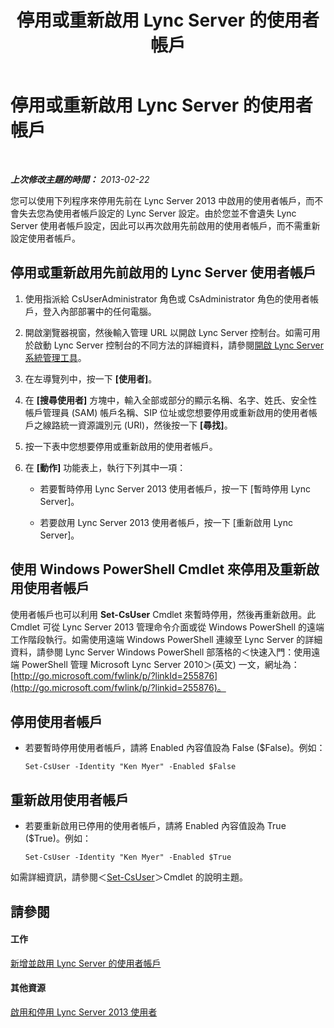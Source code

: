 ﻿---
title: 停用或重新啟用 Lync Server 的使用者帳戶
TOCTitle: 停用或重新啟用 Lync Server 的使用者帳戶
ms:assetid: 12497d00-f665-4a97-be68-854c5a8be4fc
ms:mtpsurl: https://technet.microsoft.com/zh-tw/library/Gg429696(v=OCS.15)
ms:contentKeyID: 49290143
ms.date: 08/10/2015
mtps_version: v=OCS.15
ms.translationtype: HT
---

# 停用或重新啟用 Lync Server 的使用者帳戶

 

_**上次修改主題的時間：** 2013-02-22_

您可以使用下列程序來停用先前在 Lync Server 2013 中啟用的使用者帳戶，而不會失去您為使用者帳戶設定的 Lync Server 設定。由於您並不會遺失 Lync Server 使用者帳戶設定，因此可以再次啟用先前啟用的使用者帳戶，而不需重新設定使用者帳戶。

## 停用或重新啟用先前啟用的 Lync Server 使用者帳戶

1.  使用指派給 CsUserAdministrator 角色或 CsAdministrator 角色的使用者帳戶，登入內部部署中的任何電腦。

2.  開啟瀏覽器視窗，然後輸入管理 URL 以開啟 Lync Server 控制台。如需可用於啟動 Lync Server 控制台的不同方法的詳細資料，請參閱[開啟 Lync Server 系統管理工具](lync-server-2013-open-lync-server-administrative-tools.md)。

3.  在左導覽列中，按一下 **\[使用者\]**。

4.  在 **\[搜尋使用者\]** 方塊中，輸入全部或部分的顯示名稱、名字、姓氏、安全性帳戶管理員 (SAM) 帳戶名稱、SIP 位址或您想要停用或重新啟用的使用者帳戶之線路統一資源識別元 (URI)，然後按一下 **\[尋找\]**。

5.  按一下表中您想要停用或重新啟用的使用者帳戶。

6.  在 **\[動作\]** 功能表上，執行下列其中一項：
    
      - 若要暫時停用 Lync Server 2013 使用者帳戶，按一下 \[暫時停用 Lync Server\]。
    
      - 若要啟用 Lync Server 2013 使用者帳戶，按一下 \[重新啟用 Lync Server\]。

## 使用 Windows PowerShell Cmdlet 來停用及重新啟用使用者帳戶

使用者帳戶也可以利用 **Set-CsUser** Cmdlet 來暫時停用，然後再重新啟用。此 Cmdlet 可從 Lync Server 2013 管理命令介面或從 Windows PowerShell 的遠端工作階段執行。如需使用遠端 Windows PowerShell 連線至 Lync Server 的詳細資料，請參閱 Lync Server Windows PowerShell 部落格的＜快速入門：使用遠端 PowerShell 管理 Microsoft Lync Server 2010＞(英文) 一文，網址為：[http://go.microsoft.com/fwlink/p/?linkId=255876](http://go.microsoft.com/fwlink/p/?linkid=255876)。

## 停用使用者帳戶

  - 若要暫時停用使用者帳戶，請將 Enabled 內容值設為 False ($False)。例如：
    
        Set-CsUser -Identity "Ken Myer" -Enabled $False

## 重新啟用使用者帳戶

  - 若要重新啟用已停用的使用者帳戶，請將 Enabled 內容值設為 True ($True)。例如：
    
        Set-CsUser -Identity "Ken Myer" -Enabled $True

如需詳細資訊，請參閱＜[Set-CsUser](https://docs.microsoft.com/en-us/powershell/module/skype/Set-CsUser)＞Cmdlet 的說明主題。

## 請參閱

#### 工作

[新增並啟用 Lync Server 的使用者帳戶](lync-server-2013-add-and-enable-user-account-for-lync-server.md)  

#### 其他資源

[啟用和停用 Lync Server 2013 使用者](lync-server-2013-enabling-and-disabling-users-for-lync-server.md)


